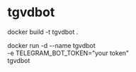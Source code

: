 # tgvdbot

docker build -t tgvdbot .

docker run -d --name tgvdbot \
  -e TELEGRAM_BOT_TOKEN="your token" \
  tgvdbot
